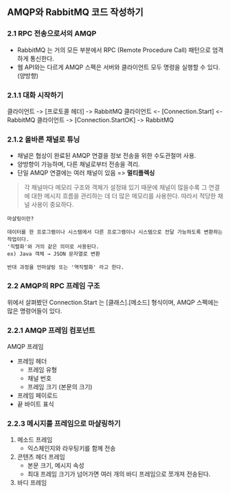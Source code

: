 ## AMQP와 RabbitMQ 코드 작성하기

### 2.1 RPC 전송으로서의 AMQP
- RabbitMQ 는 거의 모든 부분에서 RPC (Remote Procedure Call) 패턴으로 엄격하게 통신한다.
- 웹 API와는 다르게 AMQP 스펙은 서버와 클라이언트 모두 명령을 실행할 수 있다. (양방향)

### 2.1.1 대화 시작하기
클라이언트 -> [프로토콜 헤더] -> RabbitMQ
클라이언트 <- [Connection.Start] <- RabbitMQ
클라이언트 -> [Connection.StartOK] -> RabbitMQ

### 2.1.2 올바른 채널로 튜닝
- 채널은 협상이 완료된 AMQP 연결을 정보 전송을 위한 수도관철머 사용.
- 양방향이 가능하며, 다른 채널로부터 전송을 격리.
- 단일 AMQP 연결에는 여러 채널이 있음 => **멀티플렉싱**

> 각 채널마다 메모리 구조와 객체가 설정돼 있기 때문에 채널이 많을수록 그 연결에 대한 메시지 흐름을 관리하는 데 더 많은 메모리를 사용한다. 따라서 적당한 채널 사용이 중요하다.

```
마샬링이란?

데이터를 한 프로그램이나 시스템에서 다른 프로그램이나 시스템으로 전달 가능하도록 변환하는 작업이다. 
'직렬화'와 거의 같은 의미로 사용된다.
ex) Java 객체 → JSON 문자열로 변환

반대 과정을 언마샬링 또는 '역직렬화' 라고 한다.
```

### 2.2 AMQP의 RPC 프레임 구조
위에서 살펴봤던 Connection.Start 는 [클래스].[메소드] 형식이며, AMQP 스펙에는 많은 명령어들이 있다. 

### 2.2.1 AMQP 프레임 컴포넌트
AMQP 프레임
- 프레임 헤더
    - 프레임 유형
    - 채널 번호
    - 프레임 크기 (본문의 크기)
- 프레임 페이로드
- 끝 바이트 표식

### 2.2.3 메시지를 프레임으로 마샬링하기
1. 메소드 프레임
    - 익스체인지와 라우팅키를 함께 전송
2. 콘텐츠 헤더 프레임
    - 본문 크기, 메시지 속성
    - 최대 프레임 크기가 넘어가면 여러 개의 바디 프레임으로 쪼개져 전송된다. 
3. 바디 프레임


